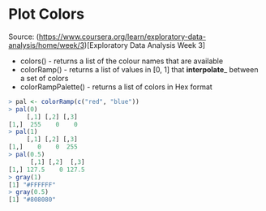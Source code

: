 # Plot Colors
Source: (https://www.coursera.org/learn/exploratory-data-analysis/home/week/3)[Exploratory Data Analysis Week 3]

* colors() - returns a list of the colour names that are available
* colorRamp() - returns a list of values in [0, 1] that __interpolate___ between a set of colors
* colorRampPalette() - returns a list of colors in Hex format
```R
> pal <- colorRamp(c("red", "blue"))
> pal(0)
     [,1] [,2] [,3]
[1,]  255    0    0
> pal(1)
     [,1] [,2] [,3]
[1,]    0    0  255
> pal(0.5)
      [,1] [,2]  [,3]
[1,] 127.5    0 127.5
> gray(1)
[1] "#FFFFFF"
> gray(0.5)
[1] "#808080"
```
